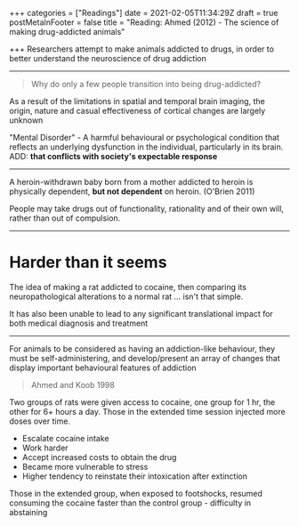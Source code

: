 +++
categories = ["Readings"]
date = 2021-02-05T11:34:29Z
draft = true
postMetaInFooter = false
title = "Reading: Ahmed (2012) - The science of making drug-addicted animals"

+++
Researchers attempt to make animals addicted to drugs, in order to better understand the neuroscience of drug addiction

***

> Why do only a few people transition into being drug-addicted?

As a result of the limitations in spatial and temporal brain imaging, the origin, nature and casual effectiveness of cortical changes are largely unknown

"Mental Disorder" - A harmful behavioural or psychological condition that reflects an underlying dysfunction in the individual, particularly in its brain. ADD: **that conflicts with society's expectable response**

***

A heroin-withdrawn baby born from a mother addicted to heroin is physically dependent, **but not dependent** on heroin. (O'Brien 2011)

People may take drugs out of functionality, rationality and of their own will, rather than out of compulsion.

***

# Harder than it seems

The idea of making a rat addicted to cocaine, then comparing its neuropathological alterations to a normal rat ... isn't that simple.

It has also been unable to lead to any significant translational impact for both medical diagnosis and treatment

***

For animals to be considered as having an addiction-like behaviour, they must be self-administering, and develop/present an array of changes that display important behavioural features of addiction

> Ahmed and Koob 1998

Two groups of rats were given access to cocaine, one group for 1 hr, the other for 6+ hours a day. Those in the extended time session injected more doses over time.

* Escalate cocaine intake
* Work harder
* Accept increased costs to obtain the drug
* Became more vulnerable to stress
* Higher tendency to reinstate their intoxication after extinction

Those in the extended group, when exposed to footshocks, resumed consuming the cocaine faster than the control group - difficulty in abstaining